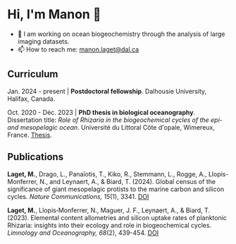# Hi, I'm Manon 👋

- 🌊 I am working on ocean biogeochemistry through the analysis of large imaging datasets.
- 📫 How to reach me: manon.laget@dal.ca

## Curriculum

Jan. 2024 - present | **Postdoctoral fellowship**. Dalhousie University, Halifax, Canada.

Oct. 2020 - Déc. 2023 | **PhD thesis in biological oceanography**. Dissertation title: *Role of Rhizaria in the biogeochemical cycles of the epi- and mesopelagic ocean*. Université du Littoral Côte d'opale, Wimereux, France. [Thesis](https://theses.hal.science/tel-04552165/).

## Publications

**Laget, M.**, Drago, L., Panaïotis, T., Kiko, R., Stemmann, L., Rogge, A., Llopis-Monferrer, N., and Leynaert, A., & Biard, T. (2024). Global census of the significance of giant mesopelagic protists to the marine carbon and silicon cycles. _Nature Communications, 15_(1), 3341. [DOI](https://doi.org/10.1038/s41467-024-47651-4)

**Laget, M.**, Llopis‐Monferrer, N., Maguer, J. F., Leynaert, A., & Biard, T. (2023). Elemental content allometries and silicon uptake rates of planktonic Rhizaria: insights into their ecology and role in biogeochemical cycles. _Limnology and Oceanography, 68_(2), 439-454. [DOI](https://doi.org/10.1002/lno.12284)
